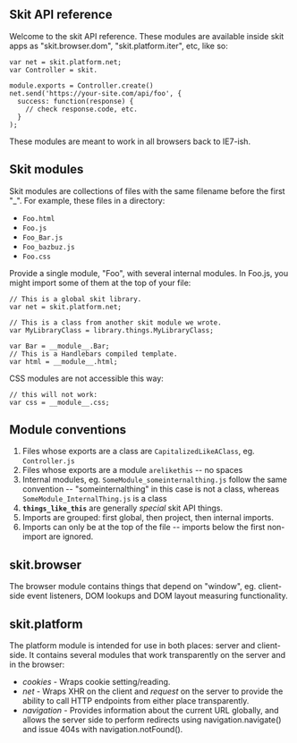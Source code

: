 Skit API reference
------------------

Welcome to the skit API reference. These modules are available inside skit apps as "skit.browser.dom", "skit.platform.iter", etc, like so:

    var net = skit.platform.net;
    var Controller = skit.

    module.exports = Controller.create()
    net.send('https://your-site.com/api/foo', {
      success: function(response) {
        // check response.code, etc.
      }
    );

These modules are meant to work in all browsers back to IE7-ish.

Skit modules
------------

Skit modules are collections of files with the same filename before the first "_". For example, these files in a directory:

- <code>Foo.html</code>
- <code>Foo.js</code>
- <code>Foo_Bar.js</code>
- <code>Foo_bazbuz.js</code>
- <code>Foo.css</code>

Provide a single module, "Foo", with several internal modules. In Foo.js, you might import some of them at the top of your file:

    // This is a global skit library.
    var net = skit.platform.net;

    // This is a class from another skit module we wrote.
    var MyLibraryClass = library.things.MyLibraryClass;

    var Bar = __module__.Bar;
    // This is a Handlebars compiled template.
    var html = __module__.html;

CSS modules are not accessible this way:

    // this will not work:
    var css = __module__.css;


Module conventions
------------------

1. Files whose exports are a class are <code>CapitalizedLikeAClass</code>, eg. <code>Controller.js</code>
2. Files whose exports are a module <code>arelikethis</code> -- no spaces
3. Internal modules, eg. <code>SomeModule_someinternalthing.js</code> follow the same convention -- "someinternalthing" in this case is not a class, whereas <code>SomeModule_InternalThing.js</code> is a class
4. <code>__things_like_this__</code> are generally _special_ skit API things.
5. Imports are grouped: first global, then project, then internal imports.
6. Imports can only be at the top of the file -- imports below the first non-import are ignored.


skit.browser
------------

The browser module contains things that depend on "window", eg. client-side event listeners, DOM lookups and DOM layout measuring functionality.

skit.platform
-------------

The platform module is intended for use in both places: server and client-side. It contains several modules that work transparently on the server and in the browser:

- *cookies* - Wraps cookie setting/reading.
- *net* - Wraps XHR on the client and _request_ on the server to provide the ability to call HTTP endpoints from either place transparently.
- *navigation* - Provides information about the current URL globally, and allows the server side to perform redirects using navigation.navigate() and issue 404s with navigation.notFound().

